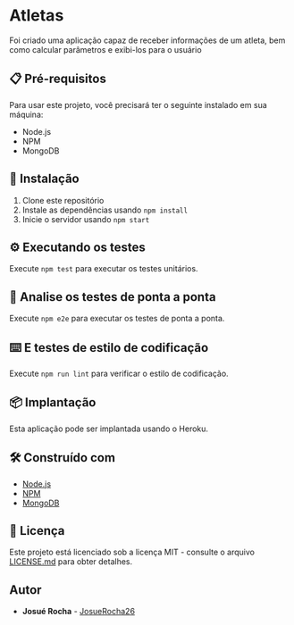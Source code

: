 # Atletas

Foi criado uma aplicação capaz de receber informações de um atleta, bem como calcular parâmetros e exibi-los para o usuário

## 📋 Pré-requisitos

Para usar este projeto, você precisará ter o seguinte instalado em sua máquina:

- Node.js
- NPM
- MongoDB

## 🔧 Instalação

1. Clone este repositório
2. Instale as dependências usando `npm install`
3. Inicie o servidor usando `npm start`

## ⚙️ Executando os testes

Execute `npm test` para executar os testes unitários.

## 🔩 Analise os testes de ponta a ponta

Execute `npm e2e` para executar os testes de ponta a ponta.

## ⌨️ E testes de estilo de codificação

Execute `npm run lint` para verificar o estilo de codificação.

## 📦 Implantação

Esta aplicação pode ser implantada usando o Heroku.

## 🛠️ Construído com

- [Node.js](https://nodejs.org/en/)
- [NPM](https://www.npmjs.com/)
- [MongoDB](https://www.mongodb.com/)

## 📄 Licença

Este projeto está licenciado sob a licença MIT - consulte o arquivo [LICENSE.md](LICENSE.md) para obter detalhes.

## Autor

* **Josué Rocha** - [JosueRocha26](https://github.com/JosueRocha26)
